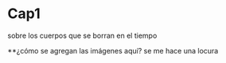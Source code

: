 # Cap1
 sobre los cuerpos
que se borran en el tiempo


**¿cómo se agregan las imágenes aquí?
se me hace una locura
